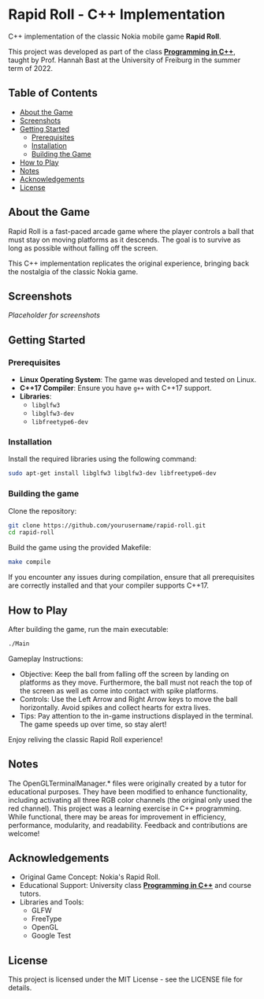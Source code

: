 # Rapid Roll - C++ Implementation

C++ implementation of the classic Nokia mobile game **Rapid Roll**.

This project was developed as part of the class [**Programming in C++**](https://ad-wiki.informatik.uni-freiburg.de/teaching/ProgrammierenCplusplusSS2022/), taught by Prof. Hannah Bast at the University of Freiburg in the summer term of 2022.

## Table of Contents

- [About the Game](#about-the-game)
- [Screenshots](#screenshots)
- [Getting Started](#getting-started)
  - [Prerequisites](#prerequisites)
  - [Installation](#installation)
  - [Building the Game](#building-the-game)
- [How to Play](#how-to-play)
- [Notes](#notes)
- [Acknowledgements](#acknowledgements)
- [License](#license)

## About the Game

Rapid Roll is a fast-paced arcade game where the player controls a ball that must stay on moving platforms as it descends. The goal is to survive as long as possible without falling off the screen.

This C++ implementation replicates the original experience, bringing back the nostalgia of the classic Nokia game.

## Screenshots

*Placeholder for screenshots*

<!--
![Gameplay Screenshot 1](path/to/screenshot1.png)
![Gameplay Screenshot 2](path/to/screenshot2.png)
-->

## Getting Started

### Prerequisites

- **Linux Operating System**: The game was developed and tested on Linux.
- **C++17 Compiler**: Ensure you have `g++` with C++17 support.
- **Libraries**:
  - `libglfw3`
  - `libglfw3-dev`
  - `libfreetype6-dev`

### Installation

Install the required libraries using the following command:

```bash
sudo apt-get install libglfw3 libglfw3-dev libfreetype6-dev
```

### Building the game

Clone the repository: 

```bash
git clone https://github.com/yourusername/rapid-roll.git
cd rapid-roll
```

Build the game using the provided Makefile:

```bash
make compile
```

If you encounter any issues during compilation, ensure that all prerequisites are correctly installed and that your compiler supports C++17.


## How to Play

After building the game, run the main executable:

```bash
./Main
```

Gameplay Instructions:

- Objective: Keep the ball from falling off the screen by landing on platforms as they move. Furthermore, the ball must not reach the top of the screen as well as come into contact with spike platforms.
- Controls:
    Use the Left Arrow and Right Arrow keys to move the ball horizontally.
    Avoid spikes and collect hearts for extra lives.
- Tips:
    Pay attention to the in-game instructions displayed in the terminal.
    The game speeds up over time, so stay alert!

Enjoy reliving the classic Rapid Roll experience!

## Notes

The OpenGLTerminalManager.* files were originally created by a tutor for educational purposes. They have been modified to enhance functionality, including activating all three RGB color channels (the original only used the red channel).
This project was a learning exercise in C++ programming. While functional, there may be areas for improvement in efficiency, performance, modularity, and readability.
Feedback and contributions are welcome!

## Acknowledgements

- Original Game Concept: Nokia's Rapid Roll.
- Educational Support: University class [**Programming in C++**](https://ad-wiki.informatik.uni-freiburg.de/teaching/ProgrammierenCplusplusSS2022/) and course tutors.
- Libraries and Tools:
  - GLFW
  - FreeType
  - OpenGL
  - Google Test

## License

This project is licensed under the MIT License - see the LICENSE file for details.
